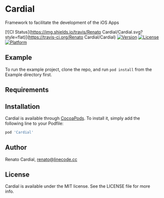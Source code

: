 # Cardial
Framework to facilitate the development of the iOS Apps

[![CI Status](https://img.shields.io/travis/Renato Cardial/Cardial.svg?style=flat)](https://travis-ci.org/Renato Cardial/Cardial)
[![Version](https://img.shields.io/cocoapods/v/Cardial.svg?style=flat)](https://cocoapods.org/pods/Cardial)
[![License](https://img.shields.io/cocoapods/l/Cardial.svg?style=flat)](https://cocoapods.org/pods/Cardial)
[![Platform](https://img.shields.io/cocoapods/p/Cardial.svg?style=flat)](https://cocoapods.org/pods/Cardial)

## Example

To run the example project, clone the repo, and run `pod install` from the Example directory first.

## Requirements

## Installation

Cardial is available through [CocoaPods](https://cocoapods.org). To install
it, simply add the following line to your Podfile:

```ruby
pod 'Cardial'
```

## Author

Renato Cardial, renato@linecode.cc

## License

Cardial is available under the MIT license. See the LICENSE file for more info.
